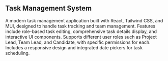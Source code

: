 ## Task Management System

A modern task management application built with React, Tailwind CSS, and MUI, designed to handle task tracking and team management. Features include role-based task editing, comprehensive task details display, and interactive UI components. Supports different user roles such as Project Lead, Team Lead, and Candidate, with specific permissions for each. Includes a responsive design and integrated date pickers for task scheduling.